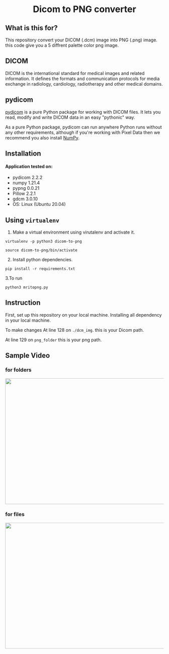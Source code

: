 <h1 align="center">
    <b>Dicom to PNG converter </b> 
<br>
</h1>

## What is this for?
This repository convert your DICOM (.dcm) image into PNG (.png) image. this code give you a 5 diffrent palette color png image. 

## DICOM
DICOM is the international standard for medical images and related information. It defines the formats and communication protocols for media exchange in radiology, cardiology, radiotherapy and other medical domains.


## pydicom
[pydicom](https://pydicom.github.io/) is a pure Python package for working with DICOM files. It lets you read, modify and write DICOM data in an easy "pythonic" way.

As a pure Python package, pydicom can run anywhere Python runs without any other requirements, although if you're working with Pixel Data then we recommend you also install [NumPy](https://numpy.org/).


## Installation
#### Application tested on:

- pydicom 2.2.2
- numpy 1.21.4
- pypng 0.0.21
- Pillow 2.2.1
- gdcm 3.0.10
- OS: Linux (Ubuntu 20.04)


## Using `virtualenv`

1. Make a virtual environment using virutalenv and activate it.

```virtualenv -p python3 dicom-to-png```

```source dicom-to-png/bin/activate```

2. Install python dependencies.

```pip install -r requirements.txt```

3.To run 

```python3 mritopng.py```


## Instruction
First, set up this repository on your local machine.
Installing all dependency in your local machine.

To make changes
At line 128 on ```./dcm_img```. this is your Dicom path.

At line 129 on ```png_folder``` this is your png path.


## Sample Video

### for folders
<img src="./Docs/ezgif.com-gif-maker.gif" width="700" height="400" />

### for files
<img src="./Docs/ezgif.com-gif-maker1.gif" width="700" height="400" />
